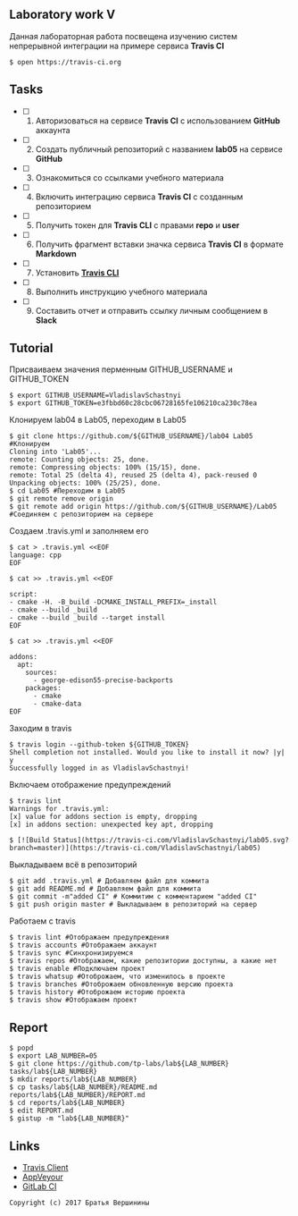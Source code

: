 ## Laboratory work V

Данная лабораторная работа посвещена изучению систем непрерывной интеграции на примере сервиса **Travis CI**

```ShellSession
$ open https://travis-ci.org
```

## Tasks

- [ ] 1. Авторизоваться на сервисе **Travis CI** с использованием **GitHub** аккаунта
- [ ] 2. Создать публичный репозиторий с названием **lab05** на сервисе **GitHub**
- [ ] 3. Ознакомиться со ссылками учебного материала
- [ ] 4. Включить интеграцию сервиса **Travis CI** с созданным репозиторием
- [ ] 5. Получить токен для **Travis CLI** с правами **repo** и **user**
- [ ] 6. Получить фрагмент вставки значка сервиса **Travis CI** в формате **Markdown**
- [ ] 7. Установить [**Travis CLI**](https://github.com/travis-ci/travis.rb#installation)
- [ ] 8. Выполнить инструкцию учебного материала
- [ ] 9. Составить отчет и отправить ссылку личным сообщением в **Slack**

## Tutorial

Присваиваем значения перменным GITHUB_USERNAME и GITHUB_TOKEN

```ShellSession
$ export GITHUB_USERNAME=VladislavSchastnyi
$ export GITHUB_TOKEN=e3fbbd60c28cbc06728165fe106210ca230c78ea
```

Клонируем lab04 в Lab05, переходим в Lab05

```ShellSession
$ git clone https://github.com/${GITHUB_USERNAME}/lab04 Lab05 #Клонируем
Cloning into 'Lab05'...
remote: Counting objects: 25, done.
remote: Compressing objects: 100% (15/15), done.
remote: Total 25 (delta 4), reused 25 (delta 4), pack-reused 0
Unpacking objects: 100% (25/25), done.
$ cd Lab05 #Переходим в Lab05
$ git remote remove origin 
$ git remote add origin https://github.com/${GITHUB_USERNAME}/Lab05 #Соединяем с репозиторием на сервере

```
Создаем .travis.yml и заполняем его

```ShellSession
$ cat > .travis.yml <<EOF
language: cpp
EOF
```

```ShellSession
$ cat >> .travis.yml <<EOF

script:
- cmake -H. -B_build -DCMAKE_INSTALL_PREFIX=_install
- cmake --build _build
- cmake --build _build --target install
EOF
```

```ShellSession
$ cat >> .travis.yml <<EOF

addons:
  apt:
    sources:
      - george-edison55-precise-backports
    packages:
      - cmake
      - cmake-data
EOF
```
Заходим в travis

```ShellSession
$ travis login --github-token ${GITHUB_TOKEN}
Shell completion not installed. Would you like to install it now? |y| y
Successfully logged in as VladislavSchastnyi!
```

Включаем отображение предупреждений

```ShellSession
$ travis lint
Warnings for .travis.yml:
[x] value for addons section is empty, dropping
[x] in addons section: unexpected key apt, dropping
```

```ShellSession
$ [![Build Status](https://travis-ci.com/VladislavSchastnyi/lab05.svg?branch=master)](https://travis-ci.com/VladislavSchastnyi/lab05)
```
Выкладываем всё в репозиторий

```ShellSession
$ git add .travis.yml # Добавляем файл для коммита
$ git add README.md # Добавляем файл для коммита
$ git commit -m"added CI" # Коммитим с комментарием "added CI"
$ git push origin master # Выкладываем в репозиторий на сервер
```

Работаем с travis

```ShellSession
$ travis lint #Отображаем предупреждения
$ travis accounts #Отображаем аккаунт
$ travis sync #Синхронизируемся
$ travis repos #Отображаем, какие репозитории доступны, а какие нет
$ travis enable #Подключаем проект
$ travis whatsup #Отоброжаем, что изменилось в проекте
$ travis branches #Отоброжаем обновленную версию проекта
$ travis history #Отоброжаем историю проекта
$ travis show #Отображаем проект
```


## Report

```ShellSession
$ popd
$ export LAB_NUMBER=05
$ git clone https://github.com/tp-labs/lab${LAB_NUMBER} tasks/lab${LAB_NUMBER}
$ mkdir reports/lab${LAB_NUMBER}
$ cp tasks/lab${LAB_NUMBER}/README.md reports/lab${LAB_NUMBER}/REPORT.md
$ cd reports/lab${LAB_NUMBER}
$ edit REPORT.md
$ gistup -m "lab${LAB_NUMBER}"
```

## Links

- [Travis Client](https://github.com/travis-ci/travis.rb)
- [AppVeyour](https://www.appveyor.com/)
- [GitLab CI](https://about.gitlab.com/gitlab-ci/)

```
Copyright (c) 2017 Братья Вершинины
```
